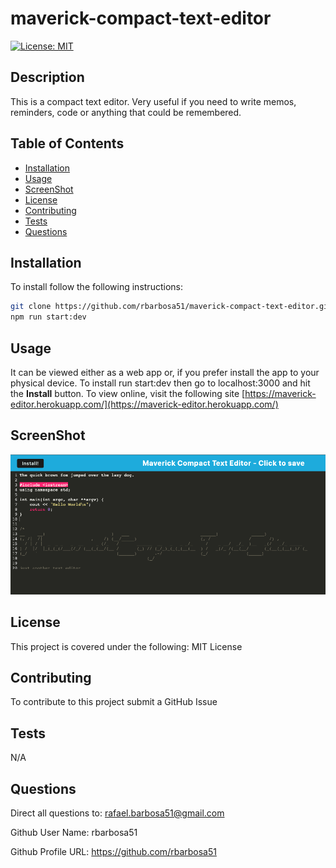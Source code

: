 # maverick-compact-text-editor

[![License: MIT](https://img.shields.io/badge/License-MIT-yellow.svg)](https://opensource.org/licenses/MIT)

## Description

This is a compact text editor. Very useful if you need to write memos, reminders, code or anything that could be remembered.

## Table of Contents

- [Installation](#installation)
- [Usage](#usage)
- [ScreenShot](#screenshot)
- [License](#license)
- [Contributing](#contributing)
- [Tests](#tests)
- [Questions](#questions)

## Installation

To install follow the following instructions:
```sh
git clone https://github.com/rbarbosa51/maverick-compact-text-editor.git
npm run start:dev
```

## Usage

It can be viewed either as a web app or, if you prefer install the app to your physical device. 
To install run start:dev then go to localhost:3000 and hit the **Install** button.
To view online, visit the following site [https://maverick-editor.herokuapp.com/](https://maverick-editor.herokuapp.com/)

## ScreenShot

![ScreenShot](./assets/screen1.png)

## License

This project is covered under the following: MIT License

## Contributing

To contribute to this project submit a GitHub Issue

## Tests

N/A

## Questions

Direct all questions to: rafael.barbosa51@gmail.com

Github User Name: rbarbosa51

Github Profile URL: https://github.com/rbarbosa51
